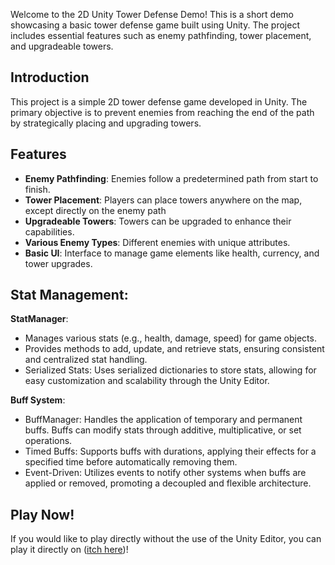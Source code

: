 Welcome to the 2D Unity Tower Defense Demo! This is a short demo showcasing a basic tower defense game built using Unity. The project includes essential features such as enemy pathfinding, tower placement, and upgradeable towers.


## Introduction

This project is a simple 2D tower defense game developed in Unity. The primary objective is to prevent enemies from reaching the end of the path by strategically placing and upgrading towers.

## Features

- **Enemy Pathfinding**: Enemies follow a predetermined path from start to finish.
- **Tower Placement**: Players can place towers anywhere on the map, except directly on the enemy path
- **Upgradeable Towers**: Towers can be upgraded to enhance their capabilities. 
- **Various Enemy Types**: Different enemies with unique attributes.
- **Basic UI**: Interface to manage game elements like health, currency, and tower upgrades.
## Stat Management:

**StatManager**:
 - Manages various stats (e.g., health, damage, speed) for game objects.
 - Provides methods to add, update, and retrieve stats, ensuring consistent and centralized stat handling.
 - Serialized Stats: Uses serialized dictionaries to store stats, allowing for easy customization and scalability through the Unity Editor.
   
**Buff System**:
- BuffManager: Handles the application of temporary and permanent buffs. Buffs can modify stats through additive, multiplicative, or set operations.
- Timed Buffs: Supports buffs with durations, applying their effects for a specified time before automatically removing them.
- Event-Driven: Utilizes events to notify other systems when buffs are applied or removed, promoting a decoupled and flexible architecture.

## Play Now!
If you would like to play directly without the use of the Unity Editor, you can play it directly on ([itch here](https://la-jer.itch.io/tower-defense-demo))!


